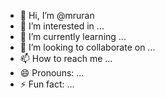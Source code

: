 - 👋 Hi, I’m @mruran
- 👀 I’m interested in ...
- 🌱 I’m currently learning ...
- 💞️ I’m looking to collaborate on ...
- 📫 How to reach me ...
- 😄 Pronouns: ...
- ⚡ Fun fact: ...

<!---
mruran/mruran is a ✨ special ✨ repository because its `README.md` (this file) appears on your GitHub profile.
You can click the Preview link to take a look at your changes.
--->
